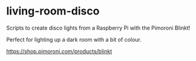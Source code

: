# living-room-disco

Scripts to create disco lights from a Raspberry Pi with the Pimoroni Blinkt!

Perfect for lighting up a dark room with a bit of colour.

https://shop.pimoroni.com/products/blinkt
